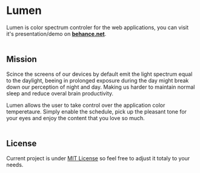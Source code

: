 # Lumen

Lumen is color spectrum controler for the web applications, you can visit it's presentation/demo on [**behance.net**](https://www.behance.net/gallery/44445855/Lumen-The-Widget-of-Light).
<br><br />

## Mission

Scince the screens of our devices by default emit the light spectrum equal to the daylight, beeing in prolonged exposure during the day might break down our perception of night and day. Making us harder to maintain normal sleep and reduce overal brain productivity.

Lumen allows the user to take control over the application color temperetaure. Simply enable the schedule, pick up the pleasant tone for your eyes and enjoy the content that you love so much. 
<br><br>

## License

Current project is under [MIT License](https://opensource.org/licenses/MIT) so feel free to adjust it totaly to your needs. 


